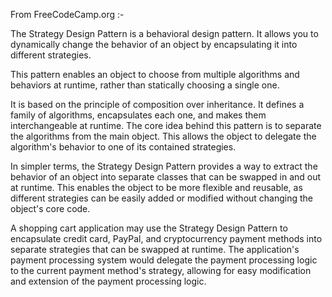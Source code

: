 From FreeCodeCamp.org :-

The Strategy Design Pattern is a behavioral design pattern. It allows you to dynamically change the behavior of an object by encapsulating it into different strategies.

This pattern enables an object to choose from multiple algorithms and behaviors at runtime, rather than statically choosing a single one.

It is based on the principle of composition over inheritance. It defines a family of algorithms, encapsulates each one, and makes them interchangeable at runtime. The core 
idea behind this pattern is to separate the algorithms from the main object. This allows the object to delegate the algorithm's behavior to one of its contained strategies.

In simpler terms, the Strategy Design Pattern provides a way to extract the behavior of an object into separate classes that can be swapped in and out at runtime. 
This enables the object to be more flexible and reusable, as different strategies can be easily added or modified without changing the object's core code.

A shopping cart application may use the Strategy Design Pattern to encapsulate credit card, PayPal, and cryptocurrency payment methods into separate strategies 
that can be swapped at runtime. The application's payment processing system would delegate the payment processing logic to the current payment method's strategy, 
allowing for easy modification and extension of the payment processing logic.